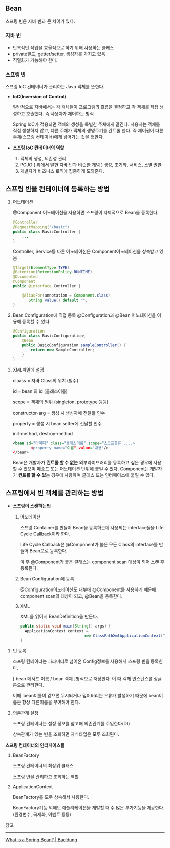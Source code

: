 ## Bean

스프링 빈은 자바 빈과 큰 차이가 있다.

### **자바 빈**

- 반복적인 작업을 효율적으로 하기 위해 사용하는 클래스
- private필드, getter/setter, 생성자를 가지고 있음
- 직렬화가 가능해야 한다.

### **스프링 빈**

스프링 IoC 컨테이너가 관리하는 Java 객체를 뜻한다.

- **IoC(Inversion of Control)**
    
    일반적으로 자바에서는 각 객체들이 프로그램의 흐름을 결정하고 각 객체를 직접 생성하고 호출했다. 
    즉 사용자가 제어하는 방식
    
    Spring IoC가 적용되면 객체의 생성을 특별한 주체에게 맡긴다. 사용자는 객체를 직접 생성하지 않고, 다른 주체가 객체의 생명주기를 컨트롤 한다. 즉 제어권이 다른 주체(스프링 컨테이너)에게 넘어가는 것을 뜻한다.
    
- **스프링 IoC 컨테이너의 역할**
    1. 객체의 생성, 의존성 관리
    2. POJO ( 위에서 말한 자바 빈과 비슷한 개념 ) 생성, 초기화, 서비스, 소멸 권한
    3. 개발자가 비즈니스 로직에 집중하게 도와준다.
    

## **스프링 빈을 컨테이너에 등록하는 방법**

1. 어노테이션
    
    @Component 어노테이션을 사용하면 스프링이 자체적으로 Bean을 등록한다.
    
    ```java
    @Controller
    @RequestMapping("/basic")
    public class BasicController {
    	...
    }
    ```
    
    Controller, Service등 다른 어노테이션은 Component어노테이션을 상속받고 있음
    
    ```java
    @Target(ElementType.TYPE)
    @Retention(RetentionPolicy.RUNTIME)
    @Documented
    @Component
    public @interface Controller {
    
    	@AliasFor(annotation = Component.class)
    	   String value() default "";
    }
    ```
    
2. Bean Configuration에 직접 등록 @Configuration과 @Bean 어노테이션을 이용해 등록할 수 있다.
    
    ```java
    @Configuration
    public class BasicConfiguration{
        @Bean
        public BasicConfiguration sampleController() {
            return new SampleController;
        }
    }
    ```
    
3. XML파일에 설정
    
    claass = 자바 Class의 위치 (필수)
    
    id = bean 의 id (클래스이름)
    
    scope = 객체의 범위 (singleton, prototype 등등)
    
    constructor-arg = 생성 시 생성자에 전달할 인수
    
    property = 생성 시 bean setter에 전달할 인수
    
    init-method, destroy-method
    
    ```xml
    <bean id="아이디" class="클래스이름" scope="스코프종류 ....>
    		<property name="이름" value="내용"/>
    </bean>
    ```
    
    Bean은 개발자가 **컨트롤 할 수 없는** 외부라이브러리를 등록하고 싶은 경우에 사용할 수 있으며 메소드 또는 어노테이션 단위에 붙일 수 있다. Component는 개발자가 **컨트롤 할 수 있는** 경우에 사용하며 클래스 또는 인터페이스에 붙일 수 있다.
    

## 스프링에서 빈 객체를 관리하는 방법

- **스프링이 스캔하는법**
    1. 어노테이션
        
        스프링 Container를 만들어 Bean을 등록하는데 사용되는 interface들을 Life Cycle Callback이라 한다.
        
        Life Cycle Callback은 @Component가 붙은 모든 Class의 interface를 만들어 Bean으로 등록한다.
        
        이 후 @Component가 붙은 클래스는 component scan 대상이 되어 스캔 후 등록된다.
        
    2. Bean Configuration에 등록
        
        @Configuration어노테이션도 내부에 @Component를 사용하기 떄문에 component scan의 대상이 되고, @Bean을 등록한다.
        
    3. XML
        
        XML을 읽어서 BeanDefinition을 만든다.
        
        ```java
        public static void main(String[] args) {  
          ApplicationContext context = 
        							new ClassPathXmlApplicationContext("application.xml");
        }
        ```
        
1. 빈 등록
    
    스프링 컨테이너는 파라미터로 넘어온 Config정보를 사용해서 스프링 빈을 등록한다.
    
    [ bean 메서드 이름 / bean 객체 ]형식으로 저장한다. 이 때 객체 인스턴스를 싱글톤으로 관리한다.
    
    이때  bean이름이 같으면 무시되거나 덮어버리는 오류가 발생하기 때문에 
    bean이름은 항상 다른이름을 부여해야 한다.
    
2. 의존관계 설정
    
    스프링 컨테이너는 설정 정보를 참고해 의존관계를 주입한다(DI)
    
    상속관계가 있는 빈을 조회하면 자식타입은 모두 조회된다.
    

**스프링 컨테이너의 인터페이스들**

1. BeanFactory
    
    스프링 컨테이너의 최상위 클래스
    
    스프링 빈을 관리하고 조회하는 역할
    
2. ApplicationContext
    
    BeanFactory를 모두 상속해서 사용한다.
    
    BeanFactory기능 외에도 애플리케이션을 개발할 때 수 많은 부가기능을 제공한다.(환경변수, 국제화, 이벤트 등등)
    

참고

---

[What is a Spring Bean? | Baeldung](https://www.baeldung.com/spring-bean)

